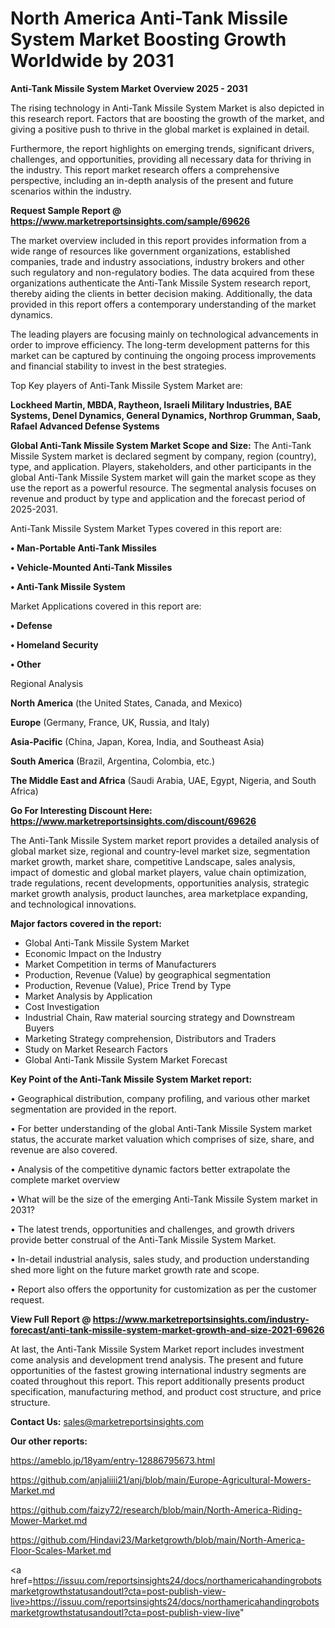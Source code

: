 # North America Anti-Tank Missile System Market Boosting Growth Worldwide by 2031

<Strong> Anti-Tank Missile System Market Overview 2025 - 2031</strong>

The rising technology in Anti-Tank Missile System Market is also depicted in this research report. Factors that are boosting the growth of the market, and giving a positive push to thrive in the global market is explained in detail.

Furthermore, the report highlights on emerging trends, significant drivers, challenges, and opportunities, providing all necessary data for thriving in the industry. This report market research offers a comprehensive perspective, including an in-depth analysis of the present and future scenarios within the industry.

<strong>Request Sample Report @ <a href=https://www.marketreportsinsights.com/sample/69626>https://www.marketreportsinsights.com/sample/69626</a></strong>

The market overview included in this report provides information from a wide range of resources like government organizations, established companies, trade and industry associations, industry brokers and other such regulatory and non-regulatory bodies. The data acquired from these organizations authenticate the Anti-Tank Missile System research report, thereby aiding the clients in better decision making. Additionally, the data provided in this report offers a contemporary understanding of the market dynamics.

The leading players are focusing mainly on technological advancements in order to improve efficiency. The long-term development patterns for this market can be captured by continuing the ongoing process improvements and financial stability to invest in the best strategies.

Top Key players of Anti-Tank Missile System Market are:

<strong>Lockheed Martin, MBDA, Raytheon, Israeli Military Industries, BAE Systems, Denel Dynamics, General Dynamics, Northrop Grumman, Saab, Rafael Advanced Defense Systems</strong>

<strong><b>Global Anti-Tank Missile System Market Scope and Size:</b></strong>
The Anti-Tank Missile System market is declared segment by company, region (country), type, and application. Players, stakeholders, and other participants in the global Anti-Tank Missile System market will gain the market scope as they use the report as a powerful resource. The segmental analysis focuses on revenue and product by type and application and the forecast period of 2025-2031.

Anti-Tank Missile System Market Types covered in this report are:

<strong>• Man-Portable Anti-Tank Missiles

• Vehicle-Mounted Anti-Tank Missiles

• Anti-Tank Missile System</strong>

Market Applications covered in this report are:

<strong>• Defense

• Homeland Security

• Other</strong> 

Regional Analysis

<strong>North America</strong> (the United States, Canada, and Mexico)

<strong>Europe</strong> (Germany, France, UK, Russia, and Italy)

<strong>Asia-Pacific</strong> (China, Japan, Korea, India, and Southeast Asia)

<strong>South America</strong> (Brazil, Argentina, Colombia, etc.)

<strong>The Middle East and Africa</strong> (Saudi Arabia, UAE, Egypt, Nigeria, and South Africa)

<strong>Go For Interesting Discount Here: <a href=https://www.marketreportsinsights.com/discount/69626>https://www.marketreportsinsights.com/discount/69626</a></strong>

The Anti-Tank Missile System market report provides a detailed analysis of global market size, regional and country-level market size, segmentation market growth, market share, competitive Landscape, sales analysis, impact of domestic and global market players, value chain optimization, trade regulations, recent developments, opportunities analysis, strategic market growth analysis, product launches, area marketplace expanding, and technological innovations.

<strong><b>Major factors covered in the report:</b></strong>
<ul>
  <li>Global Anti-Tank Missile System Market </li>
  <li>Economic Impact on the Industry</li>
  <li>Market Competition in terms of Manufacturers</li>
  <li>Production, Revenue (Value) by geographical segmentation</li>
  <li>Production, Revenue (Value), Price Trend by Type</li>
  <li>Market Analysis by Application</li>
  <li>Cost Investigation</li>
  <li>Industrial Chain, Raw material sourcing strategy and Downstream Buyers</li>
  <li>Marketing Strategy comprehension, Distributors and Traders</li>
  <li>Study on Market Research Factors</li>
  <li>Global Anti-Tank Missile System Market Forecast</li>
</ul>

<strong><b>Key Point of the Anti-Tank Missile System Market report:</b></strong>

• Geographical distribution, company profiling, and various other market segmentation are provided in the report.

• For better understanding of the global Anti-Tank Missile System market status, the accurate market valuation which comprises of size, share, and revenue are also covered.

• Analysis of the competitive dynamic factors better extrapolate the complete market overview

• What will be the size of the emerging Anti-Tank Missile System market in 2031?

• The latest trends, opportunities and challenges, and growth drivers provide better construal of the Anti-Tank Missile System Market.

• In-detail industrial analysis, sales study, and production understanding shed more light on the future market growth rate and scope.

• Report also offers the opportunity for customization as per the customer request.

<strong><b>View Full Report @ <a href=https://www.marketreportsinsights.com/industry-forecast/anti-tank-missile-system-market-growth-and-size-2021-69626>https://www.marketreportsinsights.com/industry-forecast/anti-tank-missile-system-market-growth-and-size-2021-69626</a></b></strong>


At last, the Anti-Tank Missile System Market report includes investment come analysis and development trend analysis. The present and future opportunities of the fastest growing international industry segments are coated throughout this report. This report additionally presents product specification, manufacturing method, and product cost structure, and price structure.

<strong>Contact Us:</strong>
sales@marketreportsinsights.com

<strong>Our other reports:</strong>

<a href=https://ameblo.jp/18yam/entry-12886795673.html>https://ameblo.jp/18yam/entry-12886795673.html</a>

<a href=https://github.com/anjaliiii21/anj/blob/main/Europe-Agricultural-Mowers-Market.md>https://github.com/anjaliiii21/anj/blob/main/Europe-Agricultural-Mowers-Market.md</a>

<a href=https://github.com/faizy72/research/blob/main/North-America-Riding-Mower-Market.md>https://github.com/faizy72/research/blob/main/North-America-Riding-Mower-Market.md</a>

<a href=https://github.com/Hindavi23/Marketgrowth/blob/main/North-America-Floor-Scales-Market.md>https://github.com/Hindavi23/Marketgrowth/blob/main/North-America-Floor-Scales-Market.md</a>

<a href=https://issuu.com/reportsinsights24/docs/northamericahandingrobotsmarketgrowthstatusandoutl?cta=post-publish-view-live>https://issuu.com/reportsinsights24/docs/northamericahandingrobotsmarketgrowthstatusandoutl?cta=post-publish-view-live</a>"
